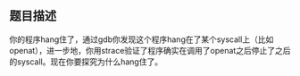 ## 题目描述
你的程序hang住了，通过gdb你发现这个程序hang在了某个syscall上（比如openat），进一步地，你用strace验证了程序确实在调用了openat之后停止了之后的syscall。现在你要探究为什么hang住了。
